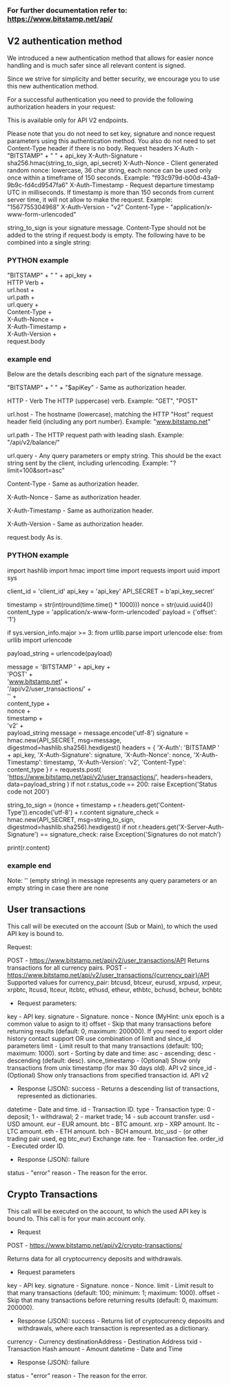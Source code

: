 ### For further documentation refer to: https://www.bitstamp.net/api/

## V2 authentication method

We introduced a new authentication method that allows for easier nonce handling and is much safer since all relevant content is signed.

Since we strive for simplicity and better security, we encourage you to use this new authentication method.

For a successful authentication you need to provide the following authorization headers in your request:

This is available only for API V2 endpoints.

Please note that you do not need to set key, signature and nonce request parameters using this authentication method. You also do not need to set Content-Type header if there is no body.
Request headers
X-Auth - "BITSTAMP" + " " + api_key
X-Auth-Signature - sha256.hmac(string_to_sign, api_secret)
X-Auth-Nonce - Client generated random nonce: lowercase, 36 char string, each nonce can be used only once within a timeframe of 150 seconds.
Example: "f93c979d-b00d-43a9-9b9c-fd4cd9547fa6"
X-Auth-Timestamp - Request departure timestamp UTC in milliseconds. If timestamp is more than 150 seconds from current server time, it will not allow to make the request.
Example: "1567755304968"
X-Auth-Version - "v2"
Content-Type - "application/x-www-form-urlencoded"

string_to_sign is your signature message. Content-Type should not be added to the string if request.body is empty.
The following have to be combined into a single string:

### PYTHON example

"BITSTAMP" + " " + api_key + \
HTTP Verb + \
url.host + \
url.path + \
url.query + \
Content-Type + \
X-Auth-Nonce + \
X-Auth-Timestamp + \
X-Auth-Version + \
request.body

### example end

Below are the details describing each part of the signature message.

"BITSTAMP" + " " + "\$apiKey" - Same as authorization header.

HTTP - Verb The HTTP (uppercase) verb.
Example: "GET", "POST"

url.host - The hostname (lowercase), matching the HTTP "Host" request header field (including any port number).
Example: "www.bitstamp.net"

url.path - The HTTP request path with leading slash.
Example: "/api/v2/balance/"

url.query - Any query parameters or empty string. This should be the exact string sent by the client, including urlencoding.
Example: "?limit=100&sort=asc"

Content-Type - Same as authorization header.

X-Auth-Nonce - Same as authorization header.

X-Auth-Timestamp - Same as authorization header.

X-Auth-Version - Same as authorization header.

request.body As is.

### PYTHON example

import hashlib
import hmac
import time
import requests
import uuid
import sys

client_id = 'client_id'
api_key = 'api_key'
API_SECRET = b'api_key_secret'

timestamp = str(int(round(time.time() \* 1000)))
nonce = str(uuid.uuid4())
content_type = 'application/x-www-form-urlencoded'
payload = {'offset': '1'}

if sys.version_info.major >= 3:
from urllib.parse import urlencode
else:
from urllib import urlencode

payload_string = urlencode(payload)

message = 'BITSTAMP ' + api_key + \
 'POST' + \
 'www.bitstamp.net' + \
 '/api/v2/user_transactions/' + \
 '' + \
 content_type + \
 nonce + \
 timestamp + \
 'v2' + \
 payload_string
message = message.encode('utf-8')
signature = hmac.new(API_SECRET, msg=message, digestmod=hashlib.sha256).hexdigest()
headers = {
'X-Auth': 'BITSTAMP ' + api_key,
'X-Auth-Signature': signature,
'X-Auth-Nonce': nonce,
'X-Auth-Timestamp': timestamp,
'X-Auth-Version': 'v2',
'Content-Type': content_type
}
r = requests.post(
'https://www.bitstamp.net/api/v2/user_transactions/',
headers=headers,
data=payload_string
)
if not r.status_code == 200:
raise Exception('Status code not 200')

string_to_sign = (nonce + timestamp + r.headers.get('Content-Type')).encode('utf-8') + r.content
signature_check = hmac.new(API_SECRET, msg=string_to_sign, digestmod=hashlib.sha256).hexdigest()
if not r.headers.get('X-Server-Auth-Signature') == signature_check:
raise Exception('Signatures do not match')

print(r.content)

### example end

Note: '' (empty string) in message represents any query parameters or an empty string in case there are none

## User transactions

This call will be executed on the account (Sub or Main), to which the used API key is bound to.

Request:

POST - https://www.bitstamp.net/api/v2/user_transactions/API
Returns transactions for all currency pairs.
POST - https://www.bitstamp.net/api/v2/user_transactions/{currency_pair}/API
Supported values for currency_pair: btcusd, btceur, eurusd, xrpusd, xrpeur, xrpbtc, ltcusd, ltceur, ltcbtc, ethusd, etheur, ethbtc, bchusd, bcheur, bchbtc

- Request parameters:

key - API key.
signature - Signature.
nonce - Nonce (MyHint: unix epoch is a common value to asign to it)
offset - Skip that many transactions before returning results (default: 0, maximum: 200000).
If you need to export older history contact support OR use combination of limit and since_id parameters
limit - Limit result to that many transactions (default: 100; maximum: 1000).
sort - Sorting by date and time: asc - ascending; desc - descending (default: desc).
since_timestamp - (Optional) Show only transactions from unix timestamp (for max 30 days old). API v2
since_id - (Optional) Show only transactions from specified transaction id. API v2

- Response (JSON): success - Returns a descending list of transactions, represented as dictionaries.

datetime - Date and time.
id - Transaction ID.
type - Transaction type: 0 - deposit; 1 - withdrawal; 2 - market trade; 14 - sub account transfer.
usd - USD amount.
eur - EUR amount.
btc - BTC amount.
xrp - XRP amount.
ltc - LTC amount.
eth - ETH amount.
bch - BCH amount.
btc_usd - (or other trading pair used, eg btc_eur) Exchange rate.
fee - Transaction fee.
order_id - Executed order ID.

- Response (JSON): failure

status - "error"
reason - The reason for the error.

## Crypto Transactions

This call will be executed on the account, to which the used API key is bound to. This call is for your main account only.

- Request

POST - https://www.bitstamp.net/api/v2/crypto-transactions/

Returns data for all cryptocurrency deposits and withdrawals.

- Request parameters

key - API key.
signature - Signature.
nonce - Nonce.
limit - Limit result to that many transactions (default: 100; minimum: 1; maximum: 1000).
offset - Skip that many transactions before returning results (default: 0, maximum: 200000).

- Response (JSON): success - Returns list of cryptocurrency deposits and withdrawals, where each transaction is represented as a dictionary.

currency - Currency
destinationAddress - Destination Address
txid - Transaction Hash
amount - Amount
datetime - Date and Time

- Response (JSON): failure

status - "error"
reason - The reason for the error.
